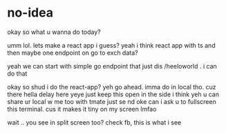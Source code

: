 # no-idea

okay so what u wanna do today?

umm lol. lets make a react app i guess? 
yeah i think react app with ts and then maybe one endpoint on go to exch data?

yeah we can start with simple go endpoint that just dis /heeloworld
. i can do that

okay so shud i do the react-app?
yeh go ahead. imma do in local tho. cuz there hella delay here
yeye
just keep this open in the side i think
yeh
u can share ur local w me too with tmate
just se
nd oke
can i ask u to fullscreen this terminal. cus it makes it tiny on my screen lmfao

wait .. you see in split screen too?
check fb, this is what i see
